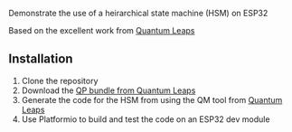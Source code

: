Demonstrate the use of a heirarchical state machine (HSM) on ESP32

Based on the excellent work from [Quantum Leaps](https://www.state-machine.com/qpc/struct_q_hsm.html)


## Installation

1. Clone the repository
2. Download the [QP bundle from Quantum Leaps](https://www.state-machine.com/#Downloads)
3. Generate the code for the HSM from using the QM tool from [Quantum Leaps](https://www.state-machine.com/products/qm)
4. Use Platformio to build and test the code on an ESP32 dev module

